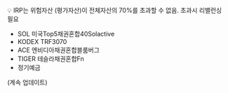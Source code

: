 
💡 IRP는 위험자산 (평가자산)이 전체자산의 70%를 초과할 수 없음. 초과시 리밸런싱 필요

- SOL 미국Top5채권혼합40Solactive
- KODEX TRF3070
- ACE 엔비디아채권혼합블룸버그
- TIGER 테슬라채권혼합Fn
- 정기예금

(계속 업데이트)
